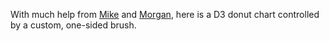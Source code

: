 With much help from [Mike](https://twitter.com/mbostock) and [Morgan](https://twitter.com/morganherlocker), here is a D3 donut chart controlled by a custom, one-sided brush.